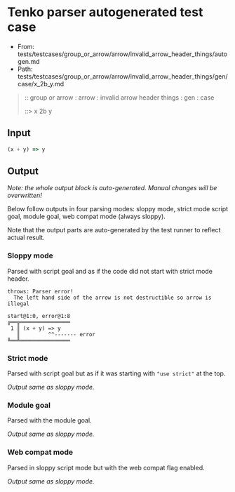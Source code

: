 # Tenko parser autogenerated test case

- From: tests/testcases/group_or_arrow/arrow/invalid_arrow_header_things/autogen.md
- Path: tests/testcases/group_or_arrow/arrow/invalid_arrow_header_things/gen/case/x_2b_y.md

> :: group or arrow : arrow : invalid arrow header things : gen : case
>
> ::> x 2b y

## Input


`````js
(x + y) => y
`````

## Output

_Note: the whole output block is auto-generated. Manual changes will be overwritten!_

Below follow outputs in four parsing modes: sloppy mode, strict mode script goal, module goal, web compat mode (always sloppy).

Note that the output parts are auto-generated by the test runner to reflect actual result.

### Sloppy mode

Parsed with script goal and as if the code did not start with strict mode header.

`````
throws: Parser error!
  The left hand side of the arrow is not destructible so arrow is illegal

start@1:0, error@1:8
╔══╦════════════════
 1 ║ (x + y) => y
   ║         ^^------- error
╚══╩════════════════

`````

### Strict mode

Parsed with script goal but as if it was starting with `"use strict"` at the top.

_Output same as sloppy mode._

### Module goal

Parsed with the module goal.

_Output same as sloppy mode._

### Web compat mode

Parsed in sloppy script mode but with the web compat flag enabled.

_Output same as sloppy mode._
